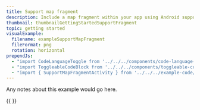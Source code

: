```yaml
---
title: Support map fragment
description: Include a map fragment within your app using Android support library.
thumbnail: thumbnailGettingStartedSupportFragment
topic: getting started
visualExample:
  filename: exampleSupportMapFragment
  fileFormat: png
  rotation: horizontal
prependJs:
  - "import CodeLanguageToggle from '../../../components/code-language-toggle'"
  - "import ToggleableCodeBlock from '../../../components/toggleable-code-block'"
  - "import { SupportMapFragmentActivity } from '../../../example-code/SupportMapFragmentActivity.js'"
---
```


Any notes about this example would go here. 

{{
  <CodeLanguageToggle />
  <ToggleableCodeBlock 
    codeSnippet={SupportMapFragmentActivity}
  />
}}
